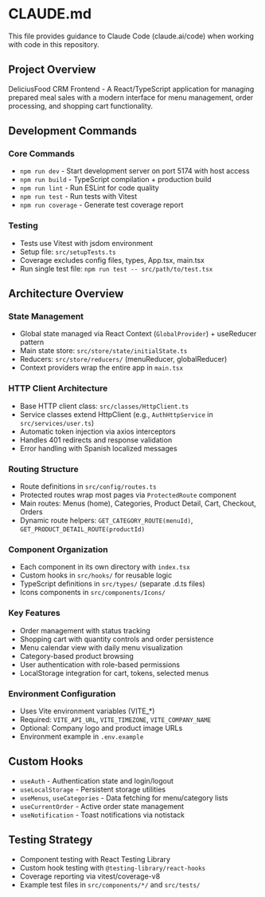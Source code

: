 # CLAUDE.md

This file provides guidance to Claude Code (claude.ai/code) when working with code in this repository.

## Project Overview

DeliciusFood CRM Frontend - A React/TypeScript application for managing prepared meal sales with a modern interface for menu management, order processing, and shopping cart functionality.

## Development Commands

### Core Commands
- `npm run dev` - Start development server on port 5174 with host access
- `npm run build` - TypeScript compilation + production build  
- `npm run lint` - Run ESLint for code quality
- `npm run test` - Run tests with Vitest
- `npm run coverage` - Generate test coverage report

### Testing
- Tests use Vitest with jsdom environment
- Setup file: `src/setupTests.ts`
- Coverage excludes config files, types, App.tsx, main.tsx
- Run single test file: `npm run test -- src/path/to/test.tsx`

## Architecture Overview

### State Management
- Global state managed via React Context (`GlobalProvider`) + useReducer pattern
- Main state store: `src/store/state/initialState.ts`
- Reducers: `src/store/reducers/` (menuReducer, globalReducer)
- Context providers wrap the entire app in `main.tsx`

### HTTP Client Architecture
- Base HTTP client class: `src/classes/HttpClient.ts`
- Service classes extend HttpClient (e.g., `AuthHttpService` in `src/services/user.ts`)
- Automatic token injection via axios interceptors
- Handles 401 redirects and response validation
- Error handling with Spanish localized messages

### Routing Structure
- Route definitions in `src/config/routes.ts` 
- Protected routes wrap most pages via `ProtectedRoute` component
- Main routes: Menus (home), Categories, Product Detail, Cart, Checkout, Orders
- Dynamic route helpers: `GET_CATEGORY_ROUTE(menuId)`, `GET_PRODUCT_DETAIL_ROUTE(productId)`

### Component Organization
- Each component in its own directory with `index.tsx`
- Custom hooks in `src/hooks/` for reusable logic
- TypeScript definitions in `src/types/` (separate .d.ts files)
- Icons components in `src/components/Icons/`

### Key Features
- Order management with status tracking
- Shopping cart with quantity controls and order persistence
- Menu calendar view with daily menu visualization  
- Category-based product browsing
- User authentication with role-based permissions
- LocalStorage integration for cart, tokens, selected menus

### Environment Configuration
- Uses Vite environment variables (VITE_*)
- Required: `VITE_API_URL`, `VITE_TIMEZONE`, `VITE_COMPANY_NAME`
- Optional: Company logo and product image URLs
- Environment example in `.env.example`

## Custom Hooks
- `useAuth` - Authentication state and login/logout
- `useLocalStorage` - Persistent storage utilities
- `useMenus`, `useCategories` - Data fetching for menu/category lists
- `useCurrentOrder` - Active order state management
- `useNotification` - Toast notifications via notistack

## Testing Strategy
- Component testing with React Testing Library
- Custom hook testing with `@testing-library/react-hooks`
- Coverage reporting via vitest/coverage-v8
- Example test files in `src/components/*/` and `src/tests/`